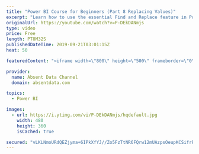 ```yaml
---
title: "Power BI Course for Beginners (Part 8 Replacing Values)"
excerpt: "Learn how to use the essential Find and Replace feature in Power BI."
originalUrl: https://youtube.com/watch?v=P-DEkDANmjs
type: video
price: Free
length: PT8M32S
publishedDateTime: 2019-09-21T03:01:15Z
heat: 50

featuredContent: "<iframe width=\"800\" height=\"500\" frameborder=\"0\" src=\"https://www.youtube.com/embed/P-DEkDANmjs\" allow=\"accelerometer; autoplay; encrypted-media; gyroscope; picture-in-picture\" allowfullscreen></iframe>"

provider:
  name: Absent Data Channel
  domain: absentdata.com

topics:
  - Power BI

images:
  - url: https://i.ytimg.com/vi/P-DEkDANmjs/hqdefault.jpg
    width: 480
    height: 360
    isCached: true

secured: "vLKLNmoURdQEZjyma+6IPkXfYJ//Zo5FzTtNR6FQrw12mUAzpsOeupKCSifrkmYCzI7E09NOmNacsCpwdlVXAFH10J41OY8lQfuwYWU2MZTjAv1OhTdvY38vMmQHmnkin3+3prM33eGunoO2uRPBJEs/82325MhsLlf5rTq6zmSOsU4rv3Nfc/peVVR7r4a8cZs4k95RUOD4R8UnmooTYiGr7dDE+JeM+ldV1ofz3ZXpJOvFCmHDjL5OKx1QQz1JBt3FgDvi2Vmf+jb7T7odmEX1sTMrkZ73TC7XjCWaVRyY770eZmfb5rmtVILKsNEAyi7mgR0jmzObHV0vZ23+rdGziLCKU8E+8Px4mB56NR8P5TobwD0TQOATJSfMSbh96PrfQ1ZCBE6ABWvPnazbUeT4nUI5o3NBfer2PjAAHWI=;sNJPBM9lGBI1LqdDXBwfvg=="
---
```


